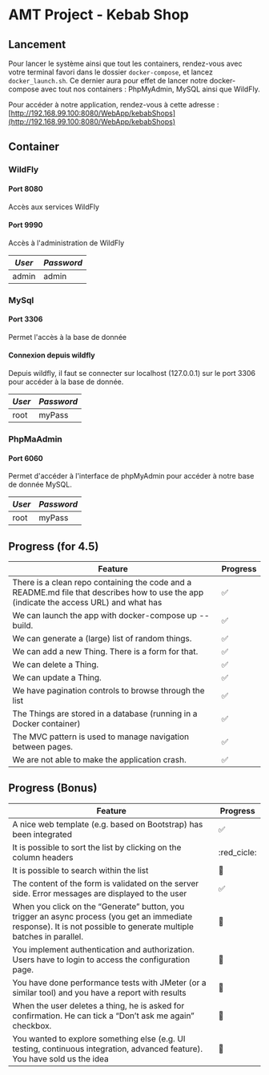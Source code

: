 # AMT Project - Kebab Shop

## Lancement

Pour lancer le système ainsi que tout les containers, rendez-vous avec votre terminal favori dans le dossier `docker-compose`, et lancez `docker_launch.sh`. Ce dernier aura pour effet de lancer notre docker-compose avec tout nos containers : PhpMyAdmin, MySQL ainsi que WildFly.

Pour accéder à notre application, rendez-vous à cette adresse :  
[http://192.168.99.100:8080/WebApp/kebabShops](http://192.168.99.100:8080/WebApp/kebabShops)

## Container
### WildFly

#### Port 8080
Accès aux services WildFly

#### Port 9990
Accès à l'administration de WildFly

| *User* |  *Password* |
|---     |---          |
| admin  | admin       |


### MySql

#### Port 3306
Permet l'accès à la base de donnée

#### Connexion depuis wildfly
Depuis wildfly, il faut se connecter sur localhost (127.0.0.1) sur le port 3306 pour accéder à la base de donnée.

| *User* |  *Password*   |
|---     |---            |
| root   | myPass        |

### PhpMaAdmin

#### Port 6060
Permet d'accéder à l'interface de phpMyAdmin pour accéder à notre base de donnée MySQL. 

| *User* |  *Password*   |
|---     |---            |
| root   | myPass        |



## Progress (for 4.5)

| Feature  | Progress |
| ------------- | ------------- |
| There is a clean repo containing the code and a README.md file that describes how to use the app (indicate the access URL) and what has | :white_check_mark: |
| We can launch the app with docker-compose up --build. | :white_check_mark: |
| We can generate a (large) list of random things. | :white_check_mark: |
| We can add a new Thing. There is a form for that. | :white_check_mark: |
| We can delete a Thing. | :white_check_mark: |
| We can update a Thing. | :white_check_mark: |
| We have pagination controls to browse through the list | :white_check_mark: |
| The Things are stored in a database (running in a Docker container) | :white_check_mark: |
| The MVC pattern is used to manage navigation between pages. | :white_check_mark: |
| We are not able to make the application crash. | :white_check_mark: |


## Progress (Bonus)

| Feature  | Progress |
| ------------- | ------------- |
| A nice web template (e.g. based on Bootstrap) has been integrated | :white_check_mark: |
| It is possible to sort the list by clicking on the column headers | :red_cicle: |
| It is possible to search within the list | :red_circle: |
| The content of the form is validated on the server side. Error messages are displayed to the user | :white_check_mark: |
| When you click on the “Generate” button, you trigger an async process (you get an immediate response). It is not possible to generate multiple batches in parallel. | :red_circle: |
| You implement authentication and authorization. Users have to login to access the configuration page. | :red_circle: |
| You have done performance tests with JMeter (or a similar tool) and you have a report with results | :red_circle: |
| When the user deletes a thing, he is asked for confirmation. He can tick a “Don’t ask me again” checkbox. | :red_circle: |
| You wanted to explore something else (e.g. UI testing, continuous integration, advanced feature). You have sold us the idea | :red_circle: |

